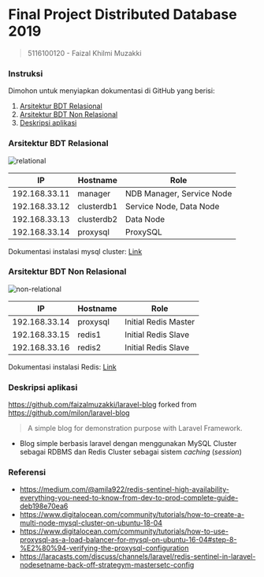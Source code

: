 # Final Project Distributed Database 2019
> 5116100120 - Faizal Khilmi Muzakki

### Instruksi
Dimohon untuk menyiapkan dokumentasi di GitHub yang berisi:
1. [Arsitektur BDT Relasional](#arsitektur-bdt-relasional)
2. [Arsitektur BDT Non Relasional](#arsitektur-bdt-non-relasional)
3. [Deskripsi aplikasi](#deskripsi-aplikasi)

### Arsitektur BDT Relasional
![relational](img/relational.png)

IP|Hostname|Role
--|--|--
192.168.33.11|manager|NDB Manager, Service Node
192.168.33.12|clusterdb1|Service Node, Data Node
192.168.33.13|clusterdb2|Data Node
192.168.33.14|proxysql|ProxySQL

Dokumentasi instalasi mysql cluster: [Link](../ETS)

### Arsitektur BDT Non Relasional
![non-relational](img/non-relational.png)

IP|Hostname|Role
--|--|--
192.168.33.14|proxysql|Initial Redis Master
192.168.33.15|redis1|Initial Redis Slave
192.168.33.16|redis2|Initial Redis Slave

Dokumentasi instalasi Redis: [Link](../Redis)

### Deskripsi aplikasi
https://github.com/faizalmuzakki/laravel-blog forked from https://github.com/milon/laravel-blog
> A simple blog for demonstration purpose with Laravel Framework.

- Blog simple berbasis laravel dengan menggunakan MySQL Cluster sebagai RDBMS dan Redis Cluster sebagai sistem _caching_
(_session_)

### Referensi
- https://medium.com/@amila922/redis-sentinel-high-availability-everything-you-need-to-know-from-dev-to-prod-complete-guide-deb198e70ea6
- https://www.digitalocean.com/community/tutorials/how-to-create-a-multi-node-mysql-cluster-on-ubuntu-18-04
- https://www.digitalocean.com/community/tutorials/how-to-use-proxysql-as-a-load-balancer-for-mysql-on-ubuntu-16-04#step-8-%E2%80%94-verifying-the-proxysql-configuration
- https://laracasts.com/discuss/channels/laravel/redis-sentinel-in-laravel-nodesetname-back-off-strategym-mastersetc-config
